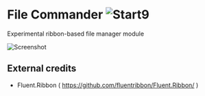 # File Commander ![Start9](https://start9.menu/assets/img/favicon/favicon-32x32.png)
Experimental ribbon-based file manager module

![Screenshot](https://start9.menu/assets/img/previews/start9/filecommander.png)

## External credits
- Fluent.Ribbon ( https://github.com/fluentribbon/Fluent.Ribbon/ )
